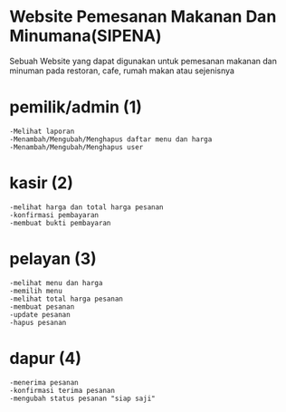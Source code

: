 # Website Pemesanan Makanan Dan Minumana(SIPENA)
Sebuah Website yang dapat digunakan untuk pemesanan makanan dan minuman pada restoran, cafe, rumah makan atau sejenisnya 

# pemilik/admin (1)
    -Melihat laporan
    -Menambah/Mengubah/Menghapus daftar menu dan harga
    -Menambah/Mengubah/Menghapus user

# kasir (2)
    -melihat harga dan total harga pesanan
    -konfirmasi pembayaran
    -membuat bukti pembayaran

 # pelayan (3) 
    -melihat menu dan harga 
    -memilih menu 
    -melihat total harga pesanan
    -membuat pesanan 
    -update pesanan
    -hapus pesanan

# dapur (4)
    -menerima pesanan
    -konfirmasi terima pesanan
    -mengubah status pesanan "siap saji"